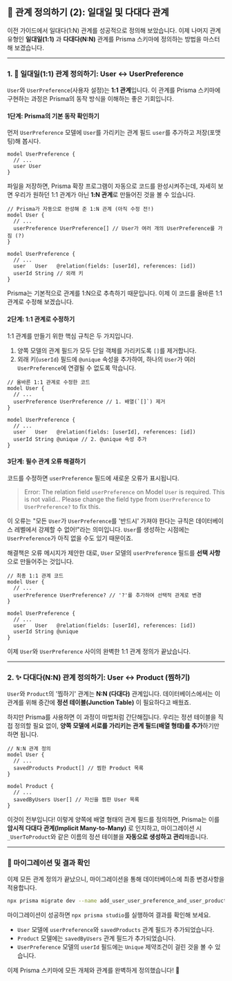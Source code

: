 ## 🔗 관계 정의하기 (2): 일대일 및 다대다 관계

이전 가이드에서 일대다(1:N) 관계를 성공적으로 정의해 보았습니다. 이제 나머지 관계 유형인 **일대일(1:1)** 과 **다대다(N:N)** 관계를 Prisma 스키마에 정의하는 방법을 마스터해 보겠습니다.

---

### 1. 🤝 일대일(1:1) 관계 정의하기: User ↔️ UserPreference

`User`와 `UserPreference`(사용자 설정)는 **1:1 관계**입니다. 이 관계를 Prisma 스키마에 구현하는 과정은 Prisma의 동작 방식을 이해하는 좋은 기회입니다.

#### 1단계: Prisma의 기본 동작 확인하기

먼저 `UserPreference` 모델에 `User`를 가리키는 관계 필드 `user`를 추가하고 저장(포맷팅)해 봅시다.

```prisma
model UserPreference {
  // ...
  user User
}
```

파일을 저장하면, Prisma 확장 프로그램이 자동으로 코드를 완성시켜주는데, 자세히 보면 우리가 원하던 1:1 관계가 아닌 **1:N 관계**로 만들어진 것을 볼 수 있습니다.

```prisma
// Prisma가 자동으로 완성해 준 1:N 관계 (아직 수정 전!)
model User {
  // ...
  userPreference UserPreference[] // User가 여러 개의 UserPreference를 가짐 (?)
}

model UserPreference {
  // ...
  user   User   @relation(fields: [userId], references: [id])
  userId String // 외래 키
}
```

Prisma는 기본적으로 관계를 1:N으로 추측하기 때문입니다. 이제 이 코드를 올바른 1:1 관계로 수정해 보겠습니다.

#### 2단계: 1:1 관계로 수정하기

1:1 관계를 만들기 위한 핵심 규칙은 두 가지입니다.

1.  양쪽 모델의 관계 필드가 모두 단일 객체를 가리키도록 `[]`를 제거합니다.
2.  외래 키(`userId`) 필드에 `@unique` 속성을 추가하여, 하나의 `User`가 여러 `UserPreference`에 연결될 수 없도록 막습니다.

<!-- end list -->

```prisma
// 올바른 1:1 관계로 수정한 코드
model User {
  // ...
  userPreference UserPreference // 1. 배열(`[]`) 제거
}

model UserPreference {
  // ...
  user   User   @relation(fields: [userId], references: [id])
  userId String @unique // 2. @unique 속성 추가
}
```

#### 3단계: 필수 관계 오류 해결하기

코드를 수정하면 `userPreference` 필드에 새로운 오류가 표시됩니다.

> Error: The relation field `userPreference` on Model `User` is required. This is not valid... Please change the field type from `UserPreference` to `UserPreference?` to fix this.

이 오류는 "모든 `User`가 `UserPreference`를 '반드시' 가져야 한다는 규칙은 데이터베이스 레벨에서 강제할 수 없어\!"라는 의미입니다. `User`를 생성하는 시점에는 `UserPreference`가 아직 없을 수도 있기 때문이죠.

해결책은 오류 메시지가 제안한 대로, `User` 모델의 `userPreference` 필드를 **선택 사항**으로 만들어주는 것입니다.

```prisma
// 최종 1:1 관계 코드
model User {
  // ...
  userPreference UserPreference? // '?'를 추가하여 선택적 관계로 변경
}

model UserPreference {
  // ...
  user   User   @relation(fields: [userId], references: [id])
  userId String @unique
}
```

이제 `User`와 `UserPreference` 사이의 완벽한 1:1 관계 정의가 끝났습니다.

---

### 2. ✨ 다대다(N:N) 관계 정의하기: User ↔️ Product (찜하기)

`User`와 `Product`의 '찜하기' 관계는 **N:N (다대다)** 관계입니다. 데이터베이스에서는 이 관계를 위해 중간에 **정션 테이블(Junction Table)** 이 필요하다고 배웠죠.

하지만 Prisma를 사용하면 이 과정이 마법처럼 간단해집니다. 우리는 정션 테이블을 직접 정의할 필요 없이, **양쪽 모델에 서로를 가리키는 관계 필드(배열 형태)를 추가**하기만 하면 됩니다.

```prisma
// N:N 관계 정의
model User {
  // ...
  savedProducts Product[] // 찜한 Product 목록
}

model Product {
  // ...
  savedByUsers User[] // 자신을 찜한 User 목록
}
```

이것이 전부입니다\! 이렇게 양쪽에 배열 형태의 관계 필드를 정의하면, Prisma는 이를 **암시적 다대다 관계(Implicit Many-to-Many)** 로 인지하고, 마이그레이션 시 `_UserToProduct`와 같은 이름의 정션 테이블을 **자동으로 생성하고 관리**해줍니다.

---

### 🚀 마이그레이션 및 결과 확인

이제 모든 관계 정의가 끝났으니, 마이그레이션을 통해 데이터베이스에 최종 변경사항을 적용합니다.

```bash
npx prisma migrate dev --name add_user_user_preference_and_user_product_relations
```

마이그레이션이 성공하면 `npx prisma studio`를 실행하여 결과를 확인해 보세요.

- `User` 모델에 `userPreference`와 `savedProducts` 관계 필드가 추가되었습니다.
- `Product` 모델에는 `savedByUsers` 관계 필드가 추가되었습니다.
- `UserPreference` 모델의 `userId` 필드에는 `Unique` 제약조건이 걸린 것을 볼 수 있습니다.

이제 Prisma 스키마에 모든 개체와 관계를 완벽하게 정의했습니다\! 🎉
